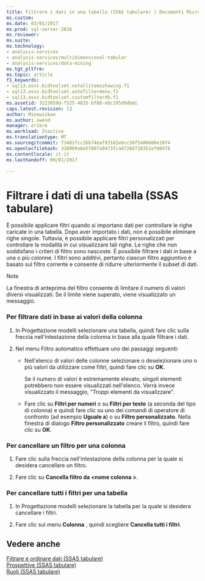 ```yaml
---
title: Filtrare i dati in una tabella (SSAS tabulare) | Documenti Microsoft
ms.custom: 
ms.date: 03/01/2017
ms.prod: sql-server-2016
ms.reviewer: 
ms.suite: 
ms.technology:
- analysis-services
- analysis-services/multidimensional-tabular
- analysis-services/data-mining
ms.tgt_pltfrm: 
ms.topic: article
f1_keywords:
- sql13.asvs.bidtoolset.notallitemsshowing.f1
- sql13.asvs.bidtoolset.autofiltermenu.f1
- sql13.asvs.bidtoolset.customfilterdb.f1
ms.assetid: 3223059d-f525-4835-bf88-ebc195d9dbdc
caps.latest.revision: 13
author: Minewiskan
ms.author: owend
manager: erikre
ms.workload: Inactive
ms.translationtype: MT
ms.sourcegitcommit: f3481fcc2bb74eaf93182e6cc58f5a06666e10f4
ms.openlocfilehash: 310909a6e5f607a9473fca8720d718351ef00476
ms.contentlocale: it-it
ms.lasthandoff: 09/01/2017

---
```

# <a name="filter-data-in-a-table-ssas-tabular"></a>Filtrare i dati di una tabella (SSAS tabulare)
  È possibile applicare filtri quando si importano dati per controllare le righe caricate in una tabella. Dopo aver importato i dati, non è possibile eliminare righe singole. Tuttavia, è possibile applicare filtri personalizzati per controllare la modalità in cui visualizzare tali righe. Le righe che non soddisfano i criteri di filtro sono nascoste. È possibile filtrare i dati in base a una o più colonne. I filtri sono additivi, pertanto ciascun filtro aggiuntivo è basato sul filtro corrente e consente di ridurre ulteriormente il subset di dati.  
  
> [!NOTE]  
>  La finestra di anteprima del filtro consente di limitare il numero di valori diversi visualizzati. Se il limite viene superato, viene visualizzato un messaggio.  
  
### <a name="to-filter-data-based-on-column-values"></a>Per filtrare dati in base ai valori della colonna  
  
1.  In Progettazione modelli selezionare una tabella, quindi fare clic sulla freccia nell'intestazione della colonna in base alla quale filtrare i dati.  
  
2.  Nel menu Filtro automatico effettuare uno dei passaggi seguenti:  
  
    -   Nell'elenco di valori delle colonne selezionare o deselezionare uno o più valori da utilizzare come filtri, quindi fare clic su **OK**.  
  
         Se il numero di valori è estremamente elevato, singoli elementi potrebbero non essere visualizzati nell'elenco. Verrà invece visualizzato il messaggio, "Troppi elementi da visualizzare".  
  
    -   Fare clic su **Filtri per numeri** o su **Filtri per testo** (a seconda del tipo di colonna) e quindi fare clic su uno dei comandi di operatore di confronto (ad esempio **Uguale a**) o su **Filtro personalizzato**. Nella finestra di dialogo **Filtro personalizzato** creare il filtro, quindi fare clic su **OK**.  
  
### <a name="to-clear-a-filter-for-a-column"></a>Per cancellare un filtro per una colonna  
  
1.  Fare clic sulla freccia nell'intestazione della colonna per la quale si desidera cancellare un filtro.  
  
2.  Fare clic su **Cancella filtro da \<nome colonna >**.  
  
### <a name="to-clear-all-filters-for-a-table"></a>Per cancellare tutti i filtri per una tabella  
  
1.  In Progettazione modelli selezionare la tabella per la quale si desidera cancellare i filtri.  
  
2.  Fare clic sul menu **Colonna** , quindi scegliere **Cancella tutti i filtri**.  
  
## <a name="see-also"></a>Vedere anche  
 [Filtrare e ordinare dati &#40;SSAS tabulare&#41;](http://msdn.microsoft.com/library/55ebd7a6-2458-4398-911f-fcfeb2413f1b)   
 [Prospettive &#40;SSAS tabulare&#41;](../../analysis-services/tabular-models/perspectives-ssas-tabular.md)   
 [Ruoli &#40;SSAS tabulare&#41;](../../analysis-services/tabular-models/roles-ssas-tabular.md)  
  
  

